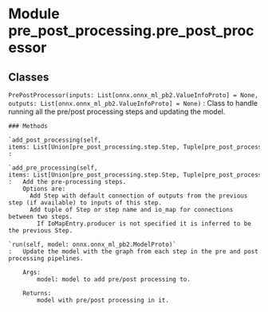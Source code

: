 Module pre_post_processing.pre_post_processor
=============================================

Classes
-------

`PrePostProcessor(inputs: List[onnx.onnx_ml_pb2.ValueInfoProto] = None, outputs: List[onnx.onnx_ml_pb2.ValueInfoProto] = None)`
:   Class to handle running all the pre/post processing steps and updating the model.

    ### Methods

    `add_post_processing(self, items: List[Union[pre_post_processing.step.Step, Tuple[pre_post_processing.step.Step, List[pre_post_processing.utils.IoMapEntry]]]])`
    :

    `add_pre_processing(self, items: List[Union[pre_post_processing.step.Step, Tuple[pre_post_processing.step.Step, List[pre_post_processing.utils.IoMapEntry]]]])`
    :   Add the pre-processing steps.
        Options are:
          Add Step with default connection of outputs from the previous step (if available) to inputs of this step.
          Add tuple of Step or step name and io_map for connections between two steps.
            If IoMapEntry.producer is not specified it is inferred to be the previous Step.

    `run(self, model: onnx.onnx_ml_pb2.ModelProto)`
    :   Update the model with the graph from each step in the pre and post processing pipelines.
        
        Args:
            model: model to add pre/post processing to.
        
        Returns:
            model with pre/post processing in it.